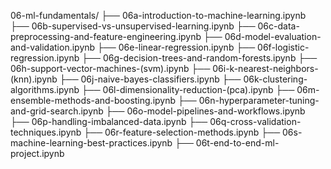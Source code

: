 06-ml-fundamentals/
├── 06a-introduction-to-machine-learning.ipynb
├── 06b-supervised-vs-unsupervised-learning.ipynb
├── 06c-data-preprocessing-and-feature-engineering.ipynb
├── 06d-model-evaluation-and-validation.ipynb
├── 06e-linear-regression.ipynb
├── 06f-logistic-regression.ipynb
├── 06g-decision-trees-and-random-forests.ipynb
├── 06h-support-vector-machines-(svm).ipynb
├── 06i-k-nearest-neighbors-(knn).ipynb
├── 06j-naive-bayes-classifiers.ipynb
├── 06k-clustering-algorithms.ipynb
├── 06l-dimensionality-reduction-(pca).ipynb
├── 06m-ensemble-methods-and-boosting.ipynb
├── 06n-hyperparameter-tuning-and-grid-search.ipynb
├── 06o-model-pipelines-and-workflows.ipynb
├── 06p-handling-imbalanced-data.ipynb
├── 06q-cross-validation-techniques.ipynb
├── 06r-feature-selection-methods.ipynb
├── 06s-machine-learning-best-practices.ipynb
├── 06t-end-to-end-ml-project.ipynb
